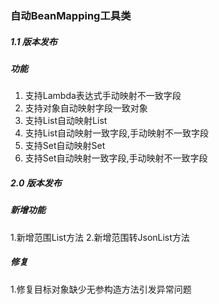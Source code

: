 ### 自动BeanMapping工具类
##### 1.1 版本发布
##### 功能
1. 支持Lambda表达式手动映射不一致字段
2. 支持对象自动映射字段一致对象
3. 支持List自动映射List
4. 支持List自动映射一致字段,手动映射不一致字段
5. 支持Set自动映射Set
6. 支持Set自动映射一致字段,手动映射不一致字段

##### 2.0 版本发布
##### 新增功能
1.新增范围List方法
2.新增范围转JsonList方法
##### 修复
1.修复目标对象缺少无参构造方法引发异常问题

